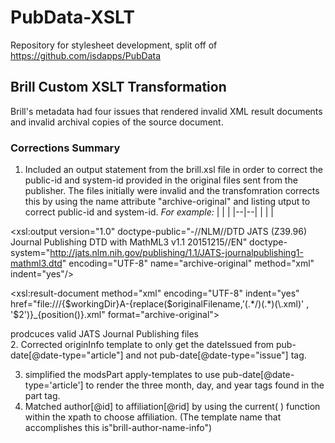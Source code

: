 # PubData-XSLT
Repository for stylesheet development, split off of https://github.com/isdapps/PubData

## Brill Custom XSLT Transformation  

Brill's metadata had four issues that rendered invalid XML result documents and invalid archival copies of the source document. 

### Corrections Summary
1. Included an output statement from the brill.xsl file in order to correct the public-id and system-id provided in the original files sent from the publisher. The files initially were invalid and the transfomration corrects this by using the name attribute "archive-original" and listing utput to correct public-id and system-id.
*For example:*
|  |  |
|--|--|
|  |  |

 <xsl:output version="1.0"  doctype-public="-//NLM//DTD JATS (Z39.96) Journal Publishing DTD with MathML3 v1.1 20151215//EN"  doctype-system="http://jats.nlm.nih.gov/publishing/1.1/JATS-journalpublishing1-mathml3.dtd" encoding="UTF-8" name="archive-original" method="xml" indent="yes"/>


<xsl:result-document method="xml" encoding="UTF-8" indent="yes" 
href="file:///{$workingDir}A-{replace($originalFilename,'(.*/)(.*)(\.xml)' , '$2')}_{position()}.xml" format="archive-original">

prodcuces valid JATS Journal Publishing files  
 2. Corrected originInfo template to only get the dateIssued from pub-date[@date-type="article"] and not pub-date[@date-type="issue"] tag.

3.  simplified the modsPart apply-templates to use pub-date[@date-type='article'] to render the three month, day, and year tags found in the part tag. 
4.  Matched author[@id] to affiliation[@rid] by using the current( ) function within the xpath to choose affiliation. (The template name that accomplishes this is"brill-author-name-info")


<!--stackedit_data:
eyJoaXN0b3J5IjpbLTE4NzYxMDExMywtMTc2NjIxOTIzN119
-->